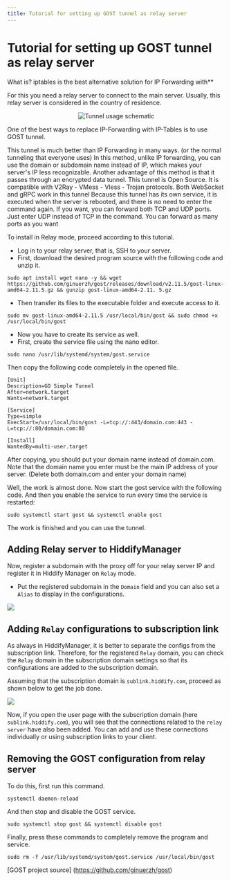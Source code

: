 ```yaml
---
title: Tutorial for setting up GOST tunnel as relay server
---
```


# Tutorial for setting up GOST tunnel as relay server
What is? iptables is the best alternative solution for IP Forwarding with**

For this you need a relay server to connect to the main server. Usually, this relay server is considered in the country of residence.

<div align="center" dir="ltr" markdown="1">
  
![Tunnel usage schematic](https://github.com/hiddify/hiddify.com/assets/125398461/1ac4e9e4-4529-4c79-8ff5-eb40e2efad54)
</div>





One of the best ways to replace IP-Forwarding with IP-Tables is to use GOST tunnel.

This tunnel is much better than IP Forwarding in many ways. (or the normal tunneling that everyone uses)
In this method, unlike IP forwarding, you can use the domain or subdomain name instead of IP, which makes your server's IP less recognizable.
Another advantage of this method is that it passes through an encrypted data tunnel.
This tunnel is Open Source.
It is compatible with V2Ray - VMess - Vless - Trojan protocols.
Both WebSocket and gRPC work in this tunnel
Because this tunnel has its own service, it is executed when the server is rebooted, and there is no need to enter the command again.
If you want, you can forward both TCP and UDP ports. Just enter UDP instead of TCP in the command.
You can forward as many ports as you want

To install in Relay mode, proceed according to this tutorial.

- Log in to your relay server, that is, SSH to your server.
- First, download the desired program source with the following code and unzip it.

```
sudo apt install wget nano -y && wget https://github.com/ginuerzh/gost/releases/download/v2.11.5/gost-linux-amd64-2.11.5.gz && gunzip gost-linux-amd64-2.11. 5.gz
```

- Then transfer its files to the executable folder and execute access to it.

```
sudo mv gost-linux-amd64-2.11.5 /usr/local/bin/gost && sudo chmod +x /usr/local/bin/gost
```

- Now you have to create its service as well.
- First, create the service file using the nano editor.

```
sudo nano /usr/lib/systemd/system/gost.service
```

Then copy the following code completely in the opened file.

```
[Unit]
Description=GO Simple Tunnel
After=network.target
Wants=network.target

[Service]
Type=simple
ExecStart=/usr/local/bin/gost -L=tcp://:443/domain.com:443 -L=tcp://:80/domain.com:80

[Install]
WantedBy=multi-user.target
```

After copying, you should put your domain name instead of domain.com. Note that the domain name you enter must be the main IP address of your server. (Delete both domain.com and enter your domain name)

Well, the work is almost done.
Now start the gost service with the following code. And then you enable the service to run every time the service is restarted:

```
sudo systemctl start gost && systemctl enable gost
```

The work is finished and you can use the tunnel.

## Adding Relay server to HiddifyManager
Now, register a subdomain with the proxy off for your relay server IP and register it in Hiddify Manager on `Relay` mode.
- Put the registered subdomain in the `Domain` field and you can also set a `Alias` to display in the configurations.

<img src="https://github.com/hiddify/hiddify.com/assets/125398461/4c0ade4e-394c-4d52-8067-f15d1778c9ed">

## Adding `Relay` configurations to subscription link

As always in HiddifyManager, it is better to separate the configs from the subscription link. Therefore, for the registered `Relay` domain, you can check the `Relay` domain in the subscription domain settings so that its configurations are added to the subscription domain.

Assuming that the subscription domain is `sublink.hiddify.com`, proceed as shown below to get the job done.

<img src="https://github.com/hiddify/hiddify.com/assets/125398461/3661045d-ced7-4694-916f-6ef160c63230">

Now, if you open the user page with the subscription domain (here `sublink.hiddify.com`), you will see that the connections related to the `relay server` have also been added. You can add and use these connections individually or using subscription links to your client.


## Removing the GOST configuration from relay server

To do this, first run this command.

```
systemctl daemon-reload
```
And then stop and disable the GOST service.
```
sudo systemctl stop gost && systemctl disable gost
```
Finally, press these commands to completely remove the program and service.

```
sudo rm -f /usr/lib/systemd/system/gost.service /usr/local/bin/gost
```
[GOST project source] (https://github.com/ginuerzh/gost)
